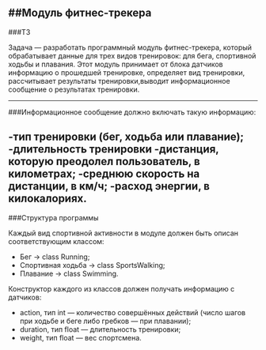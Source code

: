 ##Модуль фитнес-трекера
----------

###ТЗ

Задача — разработать программный модуль фитнес-трекера, который обрабатывает данные для трех видов тренировок: для бега, спортивной ходьбы и плавания.
Этот модуль принимает от блока датчиков информацию о прошедшей тренировке, определяет вид тренировки, рассчитывает результаты тренировки,выводит информационное сообщение о результатах тренировки.

----------
###Информационное сообщение должно включать такую информацию:

 -тип тренировки (бег, ходьба или плавание);
 -длительность тренировки
 -дистанция, которую преодолел пользователь, в километрах;
 -среднюю скорость на дистанции, в км/ч;
 -расход энергии, в килокалориях.
 ----------
###Структура программы

Каждый вид спортивной активности в модуле должен быть описан соответствующим классом:

 - Бег → class Running;
 - Спортивная ходьба → class SportsWalking;
 - Плавание → class Swimming.

Конструктор каждого из классов должен получать информацию с датчиков:

 - action, тип int — количество совершённых действий (число шагов при ходьбе и беге либо гребков — при плавании);
 - duration, тип float — длительность тренировки;
 - weight, тип float — вес спортсмена.
